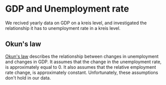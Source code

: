 # GDP and Unemployment rate
We recived yearly data on GDP on a kreis level, 
and investigated the relationship it has to unemployment rate in a kreis level.
## Okun's law 

[Okun's law](https://en.wikipedia.org/wiki/Okun%27s_law) describes the relationship between changes 
in unemployment and changes in GDP. 
It assumes that the change in the unemployment rate, 
is approximately equal to 0. It also assumes that
the relative employment rate change, is approximately constant. 
Unfortunately, these assumptions don't hold in our data. 